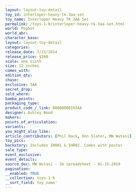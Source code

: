 ```yaml
---
layout: layout-toy-detail 
toy_id: interloper-heavy-tk-3aa-set
toy_name: Interloper Heavy TK 3AA Set
permalink: /toys-1-6/interloper-heavy-tk-3aa-set.html
world: Popbot
world_abr: 
character_base: 
layout: layout-toy-detail
categories: 
release_date: 7/21/2014
release_price: $260 
scale: one sixth
size: 12 inches
comes_with: 
edition_qty: 
chase: 
exclusive: 3AA
secret_drop: 
sold_where: 
bamba_points: 
packaging_type: 
product_code_/_link: 00000000IH3AA
designer: Ashley Wood
makers: 
points_of_articulation: 
variants: 
you_might_also_like: 
article_contributors: [Phil Back, Don Slater, MW Wutasi]
toy_pics: 
backstory: Includes IH001 & IH002. Comes with poster
sale_type: 
event_exclusive: 
event_details: 
source_doc: MW Wutasi - 3A spreadsheet - 01-15-2019
pagination: 
__enabled: TRUE
__collection: toys-1-6
__sort_field: toy_name'
---
```

